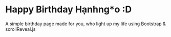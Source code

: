 # Happy Birthday Hạnhng*o :D

A simple birthday page made for you, who light up my life using Bootstrap & scrollReveal.js

